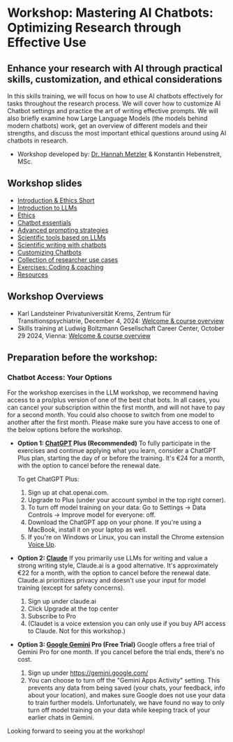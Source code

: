 # Workshop: Mastering AI Chatbots: Optimizing Research through Effective Use

## Enhance your research with AI through practical skills, customization, and ethical considerations

In this skills training, we will focus on how to use AI chatbots effectively for tasks throughout the research process. 
We will cover how to customize AI Chatbot settings and practice the art of writing effective prompts. 
We will also briefly examine how Large Language Models (the models behind modern chatbots) work, get an overview of different models
and their strengths, and discuss the most important ethical questions around using AI chatbots in research.

- Workshop developed by: [Dr. Hannah Metzler](www.hannahmetzler.eu) & Konstantin Hebenstreit, MSc.


## Workshop slides

- [Introduction & Ethics Short](https://hannahmetzler.eu/ai_skills/IntroEthicsShort)
- [Introduction to LLMs](https://hannahmetzler.eu/ai_skills/Introduction)
- [Ethics](https://hannahmetzler.eu/ai_skills/Ethics)
- [Chatbot essentials](https://hannahmetzler.eu/ai_skills/Prompting)
- [Advanced prompting strategies](https://hannahmetzler.eu/ai_skills/Prompting/#/advanced-prompting-strategies)
- [Scientific tools based on LLMs](https://hannahmetzler.eu/ai_skills/Tools)
- [Scientific writing with chatbots](https://hannahmetzler.eu/ai_skills/Writing)
- [Customizing Chatbots](https://hannahmetzler.eu/ai_skills/Customizing)
- [Collection of researcher use cases](https://hannahmetzler.eu/ai_skills/UseCases)
- [Exercises: Coding & coaching](https://hannahmetzler.eu/ai_skills/CodingCoaching)
- [Resources](https://hannahmetzler.eu/ai_skills/Resources)

## Workshop Overviews

- Karl Landsteiner Privatuniversität Krems, Zentrum für Transitionspsychiatrie, December 4, 2024: [Welcome & course overview](https://hannahmetzler.eu/ai_skills/WelcomeKrems)
- Skills training at Ludwig Boltzmann Gesellschaft Career Center, October 29 2024, Vienna: [Welcome & course overview](https://hannahmetzler.eu/ai_skills/WelcomeLBG)

## Preparation before the workshop: 

### Chatbot Access: Your Options

For the workshop exercises in the LLM workshop, we recommend having access to a pro/plus version of one of the best chat bots. In all cases, you can cancel your subscription within the first month, and will not have to pay for a second month. You could also choose to switch from one model to another after the first month. Please make sure you have access to one of the below options before the workshop. 

* **Option 1: [ChatGPT](http://chat.openai.com) Plus (Recommended)** To fully participate in the exercises and continue applying what you learn, consider a ChatGPT Plus plan, starting the day of or before the training. It's €24 for a month, with the option to cancel before the renewal date.

   To get ChatGPT Plus:

    1. Sign up at chat.openai.com.  
    2. Upgrade to Plus (under your account symbol in the top right corner).  
    3. To turn off model training on your data: Go to Settings → Data Controls → Improve model for everyone: off.  
    4. Download the ChatGPT app on your phone. If you're using a MacBook, install it on your laptop as well.  
    5. If you're on Windows or Linux, you can install the Chrome extension [Voice Up](https://voicecontrol.chat/).

* **Option 2: [Claude](http://Claude.ai)** If you primarily use LLMs for writing and value a strong writing style, Claude.ai is a good alternative. It's approximately €22 for a month, with the option to cancel before the renewal date. Claude.ai prioritizes privacy and doesn't use your input for model training (except for safety concerns).
    1. Sign up under claude.ai
    2. Click Upgrade at the top center
    3. Subscribe to Pro
    4. (Claudet is a voice extension you can only use if you buy API access to Claude. Not for this workshop.)

* **Option 3: [Google Gemini](https://gemini.google/advanced/) Pro (Free Trial)** Google offers a free trial of Gemini Pro for one month. If you cancel before the trial ends, there's no cost.
    1. Sign up under https://gemini.google.com/
    2. You can choose to turn off the "Gemini Apps Activity" setting. This prevents any data from being saved (your chats, your feedback, info about your location),
    and makes sure Google does not use your data to train further models. Unfortunately, we have found no way to only turn off model training on your data while keeping track of your earlier chats in Gemini. 

Looking forward to seeing you at the workshop\!
